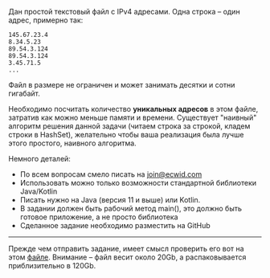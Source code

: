 Дан простой текстовый файл с IPv4 адресами. Одна строка – один адрес, примерно так:

```
145.67.23.4
8.34.5.23
89.54.3.124
89.54.3.124
3.45.71.5
...
```

Файл в размере не ограничен и может занимать десятки и сотни гигабайт.

Необходимо посчитать количество __уникальных адресов__ в этом файле, затратив как можно меньше памяти и времени.
Существует "наивный" алгоритм решения данной задачи (читаем строка за строкой, кладем строки в HashSet), желательно
чтобы ваша реализация была лучше этого простого, наивного алгоритма.

Немного деталей:

- По всем вопросам смело писать на join@ecwid.com
- Использовать можно только возможности стандартной библиотеки Java/Kotlin
- Писать нужно на Java (версия 11 и выше) или Kotlin.
- В задании должен быть рабочий метод main(), это должно быть готовое приложение, а не просто библиотека
- Сделанное задание необходимо разместить на GitHub

---
Прежде чем отправить задание, имеет смысл проверить его вот на
этом [файле](https://ecwid-vgv-storage.s3.eu-central-1.amazonaws.com/ip_addresses.zip). Внимание – файл весит около
20Gb, а распаковывается приблизительно в 120Gb.